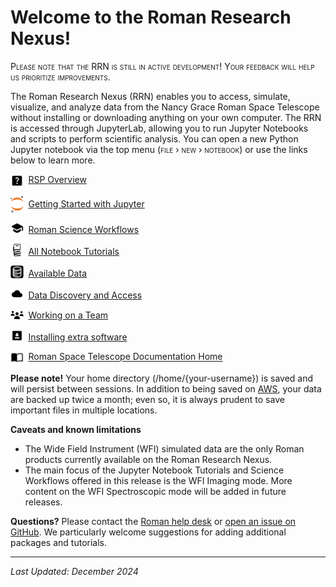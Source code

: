 # Welcome to the Roman Research Nexus!

<span style="font-variant:small-caps;"> Please note that the RRN is still in active development! Your feedback will help us prioritize improvements.</span>


The Roman Research Nexus (RRN) enables you to access, simulate, visualize, and analyze data from the Nancy Grace Roman Space Telescope without installing or downloading anything on your own computer. The RRN is accessed through JupyterLab, allowing you to run Jupyter Notebooks and scripts to perform scientific analysis.
You can open a new Python Jupyter notebook via the top menu (<span style="font-variant:small-caps;">file › new › notebook</span>)
or use the links below to learn more.

<img src="../images/icons/question_mark.svg" style="vertical-align: middle; width:1.5em; margin-right:0.25em;"/> [RSP Overview](../markdown/what-is-rsp.md)


<img src="../images/icons/jupyter.svg" style="vertical-align: middle; width:1.5em; margin-right:0.25em;"/> [Getting Started with Jupyter](../markdown/jupyter.md)

<img src="../images/icons/learning.svg" style="vertical-align: bottom; width:1.5em; margin-right:0.25em;"/> [Roman Science Workflows](../markdown/workflows.md)

<img src="../images/icons/book-stack.svg" style="vertical-align: bottom; width:1.5em; margin-right:0.25em;"/> [All Notebook Tutorials](../markdown/tutorials.md)

<img src="../images/icons/database.svg" style="vertical-align: bottom; width:1.5em; margin-right:0.25em;"/> [Available Data](../markdown/simulated-data.md)

<img src="../images/icons/cloud_download.svg" style="vertical-align: bottom; width:1.5em; margin-right:0.25em;"/> [Data Discovery and Access](../content/notebooks/data_discovery_and_access/data_discovery_and_access.ipynb)

<img src="../images/icons/team.svg" style="vertical-align: bottom; width:1.5em; margin-right:0.25em;"/> [Working on a Team](../markdown/teams.md)

<img src="../images/icons/download.svg" style="vertical-align: bottom; width:1.5em; margin-right:0.25em;"/> [Installing extra software](../markdown/software.md)

<img src="../images/icons/book.svg" style="vertical-align: middle; width:1.5em; margin-right:0.25em;"/> [Roman Space Telescope Documentation Home](https://roman-docs.stsci.edu/)

**Please note!** Your home directory (/home/{your-username}) is saved and will persist between sessions. In addition to being saved on [AWS](https://aws.amazon.com/what-is-aws/), your data are backed up twice a month; even so, it is always prudent to save important files in multiple locations.

**Caveats and known limitations**
- The Wide Field Instrument (WFI) simulated data are the only Roman products currently available on the Roman Research Nexus.
- The main focus of the Jupyter Notebook Tutorials and Science Workflows offered in this release is the WFI Imaging mode. More content on the WFI Spectroscopic mode will be added in future releases.

**Questions?** Please contact the [Roman help desk](https://stsci.service-now.com/roman) or [open an issue on GitHub](https://github.com/spacetelescope/roman_notebooks). We particularly welcome suggestions for adding additional packages and tutorials.

---
*Last Updated: December 2024*

